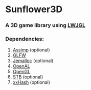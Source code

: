 # Sunflower3D
### A 3D game library using [LWJGL](https://www.lwjgl.org/)
### Dependencies:

 1. [Assimp](https://github.com/assimp/assimp) (optional)
 2. [GLFW](https://github.com/glfw/glfw)
 3. [Jemalloc](https://github.com/jemalloc/jemalloc) (optional)
 4. [OpenAL](https://openal.org/)
 5. [OpenGL](https://www.opengl.org//)
 6. [STB](https://github.com/nothings/stb) (optional)
 7. [xxHash](https://github.com/Cyan4973/xxHash) (optional)

